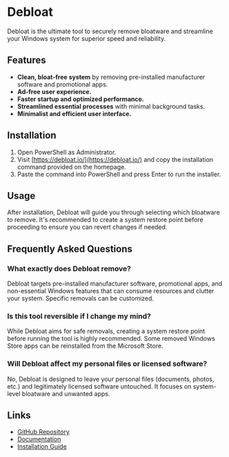 # Debloat

Debloat is the ultimate tool to securely remove bloatware and streamline your Windows system for superior speed and reliability.

## Features
- **Clean, bloat-free system** by removing pre-installed manufacturer software and promotional apps.
- **Ad-free user experience.**
- **Faster startup and optimized performance.**
- **Streamlined essential processes** with minimal background tasks.
- **Minimalist and efficient user interface.**

## Installation
1. Open PowerShell as Administrator.
2. Visit [https://debloat.io/](https://debloat.io/) and copy the installation command provided on the homepage.
3. Paste the command into PowerShell and press Enter to run the installer.

## Usage
After installation, Debloat will guide you through selecting which bloatware to remove. It's recommended to create a system restore point before proceeding to ensure you can revert changes if needed.

## Frequently Asked Questions

### What exactly does Debloat remove?
Debloat targets pre-installed manufacturer software, promotional apps, and non-essential Windows features that can consume resources and clutter your system. Specific removals can be customized.

### Is this tool reversible if I change my mind?
While Debloat aims for safe removals, creating a system restore point before running the tool is highly recommended. Some removed Windows Store apps can be reinstalled from the Microsoft Store.

### Will Debloat affect my personal files or licensed software?
No, Debloat is designed to leave your personal files (documents, photos, etc.) and legitimately licensed software untouched. It focuses on system-level bloatware and unwanted apps.

## Links
- [GitHub Repository](https://github.com/debloat-io/Windows-Debloat)
- [Documentation](https://docs.debloat.io/)
- [Installation Guide](https://docs.debloat.io/Installation)
